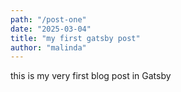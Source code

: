 ```yaml
---
path: "/post-one"
date: "2025-03-04"
title: "my first gatsby post"
author: "malinda"
---
```


this is my very first blog post in Gatsby
